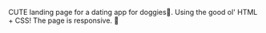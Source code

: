CUTE landing page for a dating app for doggies🤩.
Using the good ol' HTML + CSS! 
The page is responsive. 🤘
